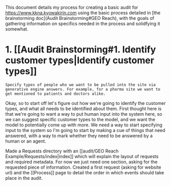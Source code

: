 This document details my process for creating a basic audit for https://www.kkna.kyowakirin.com using the basic process detailed in [the brainstorming doc](Audit Brainstorming#GEO Reach), with the goals of gathering information on specifics needed in the process and solidfying it somewhat.

# 1. [[Audit Brainstorming#1. Identify customer types|Identify customer types]]
	Specify types of people who we want to be pulled into the site via generative engine answers. For example, for a pharma site we want to get mentioned to patients and doctors alike.

Okay, so to start off let's figure out how we're going to identify the customer types, and what all needs to be identified about them. First thought here is that we're going to want a way to put human input into the system here, so we can suggest specific customer types to the model, and we want the model to potentially come up with more. We need a way to start specifying input to the system so I'm going to start by making a cue of things that need answered, with a way to mark whether they need to be answered by a human or an agent.

Made a Requests directory with an [[audit/GEO Reach Example/Requests/index|index]] which will explain the layout of requests and required metadata. For now we just need one section, asking for the requested piece of information. Created a first request (asking for website url) and the [[Process]] page to detail the order in which events should take place in the audit.